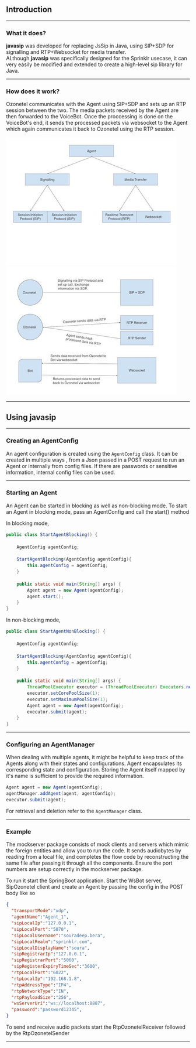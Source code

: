## Introduction

---

### What it does?

**javasip** was developed for replacing JsSip in Java, using SIP+SDP for signalling and RTP+Websocket
for media transfer.\
ALthough **javasip** was specifically designed for the Sprinklr usecase, it can very easily be
modified and extended to create a high-level sip library for Java.

---

### How does it work?

Ozonetel communicates with the Agent using SIP+SDP and sets up an RTP session between the two.
The media packets received by the Agent are then forwarded to the VoiceBot. Once the proccessing is done
on the VoiceBot's end, it sends the processed packets via websocket to the Agent which again communicates it
back to Ozonetel using the RTP session.

![Alt text](diagrams/Agent%20Breakdown.jpg)
![Alt text](diagrams/Component%20Breakdown.jpg)

---

## Using javasip

---

### Creating an AgentConfig

An agent configuration is created using the ```AgentConfig``` class. It can be created in multiple ways
, from a Json passed in a POST request to run an Agent or internally from config files.
If there are passwords or sensitive information, internal config files can be used.

---

### Starting an Agent

An Agent can be started in blocking as well as non-blocking mode.
To start an Agent in blocking mode, pass an AgentConfig and call the start() method

In blocking mode,
```java
public class StartAgentBlocking() {
    
    AgentConfig agentConfig;
    
    StartAgentBlocking(AgentConfig agentConfig){
        this.agentConfig = agentConfig;
    }

    public static void main(String[] args) {
        Agent agent = new Agent(agentConfig);
        agent.start();
    }
}
```
In non-blocking mode,
```java
public class StartAgentNonBlocking() {
    
    AgentConfig agentConfig;
    
    StartAgentBlocking(AgentConfig agentConfig){
        this.agentConfig = agentConfig;
    }

    public static void main(String[] args) {
        ThreadPoolExecutor executor = (ThreadPoolExecutor) Executors.newCachedThreadPool();
        executor.setCorePoolSize(1);
        executor.setMaximumPoolSize(1);
        Agent agent = new Agent(agentConfig);
        executor.submit(agent);
    }
}
```

---

### Configuring an AgentManager
When dealing with multiple agents, it might be helpful to keep track of the Agents along with their states
and configurations.
Agent encapsulates its corresponding state and configuration. Storing the Agent itself mapped by
it's name is sufficient to provide the required information.

```java
Agent agent = new Agent(agentConfig);
agentManager.addAgent(agent, agentConfig);
executor.submit(agent);
```

For retrieval and deletion refer to the ```AgentManager``` class.

---

### Example
The mockserver package consists of mock clients and servers which mimic the foreign entities
and allow you to run the code. 
It sends audiobytes by reading from a local file, and completes the flow code by reconstructing
the same file after passing it through all the components.
Ensure the port numbers are setup correctly in the mockserver package.

To run it start the SpringBoot application. Start the WsBot server, SipOzonetel client and create an Agent
by passing the config in the POST body like so
```json
{
  "transportMode":"udp", 
  "agentName":"Agent_1",
  "sipLocalIp":"127.0.0.1",
  "sipLocalPort":"5070",
  "sipLocalUsername":"souradeep.bera",
  "sipLocalRealm":"sprinklr.com",
  "sipLocalDisplayName":"soura",
  "sipRegistrarIp":"127.0.0.1",
  "sipRegistrarPort":"5060",
  "sipRegisterExpiryTimeSec":"3600",
  "rtpLocalPort":"6022",
  "rtpLocalIp":"192.168.1.8",
  "rtpAddressType":"IP4",
  "rtpNetworkType":"IN",
  "rtpPayloadSize":"256",
  "wsServerUri":"ws://localhost:8887",
  "password":"password12345",
}
```

To send and receive audio packets start the RtpOzonetelReceiver followed by the RtpOzonetelSender

---